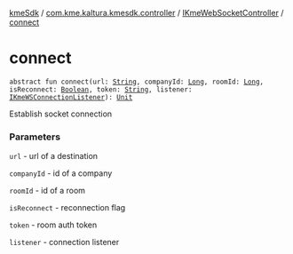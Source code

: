 [kmeSdk](../../index.md) / [com.kme.kaltura.kmesdk.controller](../index.md) / [IKmeWebSocketController](index.md) / [connect](./connect.md)

# connect

`abstract fun connect(url: `[`String`](https://kotlinlang.org/api/latest/jvm/stdlib/kotlin/-string/index.html)`, companyId: `[`Long`](https://kotlinlang.org/api/latest/jvm/stdlib/kotlin/-long/index.html)`, roomId: `[`Long`](https://kotlinlang.org/api/latest/jvm/stdlib/kotlin/-long/index.html)`, isReconnect: `[`Boolean`](https://kotlinlang.org/api/latest/jvm/stdlib/kotlin/-boolean/index.html)`, token: `[`String`](https://kotlinlang.org/api/latest/jvm/stdlib/kotlin/-string/index.html)`, listener: `[`IKmeWSConnectionListener`](../../com.kme.kaltura.kmesdk.ws/-i-kme-w-s-connection-listener/index.md)`): `[`Unit`](https://kotlinlang.org/api/latest/jvm/stdlib/kotlin/-unit/index.html)

Establish socket connection

### Parameters

`url` - url of a destination

`companyId` - id of a company

`roomId` - id of a room

`isReconnect` - reconnection flag

`token` - room auth token

`listener` - connection listener